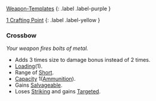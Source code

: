 
[Weapon-Templates](Game/Weapon-Templates)
{: .label .label-purple }

[1 Crafting Point](Game/Designing-Weapons#Crafting%20Points)
{: .label .label-yellow }

### Crossbow
*Your weapon fires bolts of metal.*
* Adds 3 times size to damage bonus instead of 2 times.
* [Loading](Game/Core/Blocks/Loading)(1).
* Range of [Short](Game/Core/Movement#Short).
* [Capacity](Game/Core/Blocks/Capacity) 1([Ammunition](Game/Example-Gear#Ammunition)).
* Gains [Salvageable](Game/Core/Blocks/Salvageable).
* Loses [Striking](Game/Core/Blocks/Striking) and gains [Targeted](Game/Core/Blocks/Targeted).